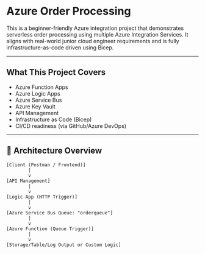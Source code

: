 # Azure Order Processing

This is a beginner-friendly Azure integration project that demonstrates serverless order processing using multiple Azure Integration Services. It aligns with real-world junior cloud engineer requirements and is fully infrastructure-as-code driven using Bicep.

---

## What This Project Covers

- Azure Function Apps
- Azure Logic Apps
- Azure Service Bus
- Azure Key Vault
- API Management
- Infrastructure as Code (Bicep)
- CI/CD readiness (via GitHub/Azure DevOps)

---

## 📐 Architecture Overview

```text
[Client (Postman / Frontend)]
        |
        v
[API Management]
        |
        v
[Logic App (HTTP Trigger)]
        |
        v
[Azure Service Bus Queue: "orderqueue"]
        |
        v
[Azure Function (Queue Trigger)]
        |
        v
[Storage/Table/Log Output or Custom Logic]

